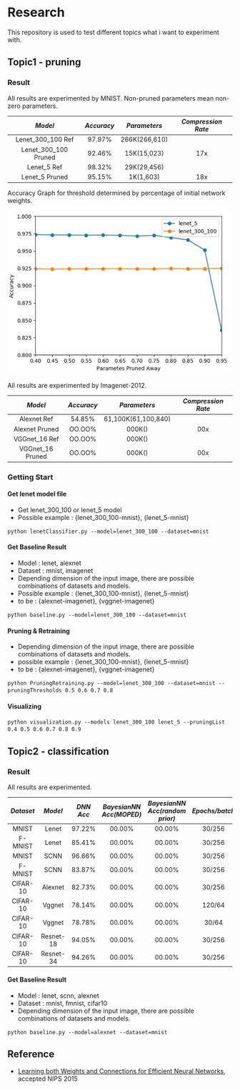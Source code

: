 # Research

This repository is used to test different topics what i want to experiment with.

## Topic1 - pruning

### Result

All results are experimented by MNIST.
Non-pruned parameters mean non-zero parameters.

*Model* | *Accuracy* | *Parameters* | *Compression Rate*
:---: | :---: | :---: | :---:  
Lenet_300_100 Ref | 97.97% | 266K(266,610) | 
Lenet_300_100 Pruned | 92.46% | 15K(15,023) | 17x 
Lenet_5 Ref | 98.32% | 29K(29,456) | 
Lenet_5 Pruned | 95.15% | 1K(1,603) | 18x 

Accuracy Graph for threshold determined by percentage of initial network weights.

<img src = 'saved_image/graph_image1.JPG'>

All results are experimented by Imagenet-2012.

*Model* | *Accuracy* | *Parameters* | *Compression Rate*
:---: | :---: | :---: | :---:
Alexnet Ref | 54.85% | 61,100K(61,100,840) |
Alexnet Pruned | OO.OO% | 000K() | 00x 
VGGnet_16 Ref | OO.OO% | 000K() | 
VGGnet_16 Pruned | OO.OO% | 000K() | 00x

### Getting Start
#### Get lenet model file
- Get lenet_300_100 or lenet_5 model 
- Possible example : {lenet_300_100-mnist}, {lenet_5-mnist}
```shell
python lenetClassifier.py --model=lenet_300_100 --dataset=mnist
```

#### Get Baseline Result
- Model : lenet, alexnet
- Dataset : mnist, imagenet
- Depending dimension of the input image, there are possible combinations of datasets and models.
- Possible example : {lenet_300_100-mnist}, {lenet_5-mnist}
- to be : {alexnet-imagenet}, {vggnet-imagenet}
```shell
python baseline.py --model=lenet_300_100 --dataset=mnist
```

#### Pruning & Retraining
- Depending dimension of the input image, there are possible combinations of datasets and models.
- possible example : {lenet_300_100-mnist}, {lenet_5-mnist}
- to be : {alexnet-imagenet}, {vggnet-imagenet}
```shell
python PruningRetraining.py --model=lenet_300_100 --dataset=mnist --pruningThresholds 0.5 0.6 0.7 0.8
```

#### Visualizing
```shell
python visualization.py --models lenet_300_100 lenet_5 --pruningList 0.4 0.5 0.6 0.7 0.8 0.9
```

## Topic2 - classification

### Result

All results are experimented.

*Dataset* | *Model* | *DNN Acc* | *BayesianNN Acc(MOPED)* | *BayesianNN Acc(random prior)* | *Epochs/batch* |
:---: | :---: | :---: | :---: | :---: | :---: |
MNIST | Lenet | 97.22% | 00.00% | 00.00% | 30/256 |
F-MNIST | Lenet | 85.41% | 00.00% | 00.00% | 30/256 |
MNIST | SCNN | 96.66% | 00.00% | 00.00% | 30/256 |
F-MNIST | SCNN | 83.87% | 00.00% | 00.00% | 30/256 |
CIFAR-10 | Alexnet | 82.73% | 00.00% | 00.00% | 30/256 |
CIFAR-10 | Vggnet | 78.14% | 00.00% | 00.00% | 120/64 |
CIFAR-10 | Vggnet | 78.78% | 00.00% | 00.00% | 30/64 |
CIFAR-10 | Resnet-18 | 94.05% | 00.00% | 00.00% | 30/256 |
CIFAR-10 | Resnet-34 | 94.26% | 00.00% | 00.00% | 30/256 |

#### Get Baseline Result
- Model : lenet, scnn, alexnet
- Dataset : mnist, fmnist, cifar10
- Depending dimension of the input image, there are possible combinations of datasets and models.
```shell
python baseline.py --model=alexnet --dataset=mnist
```

## Reference
- [Learning both Weights and Connections for Efficient Neural Networks](https://papers.nips.cc/paper/5784-learning-both-weights-and-connections-for-efficient-neural-network.pdf), accepted NIPS 2015
